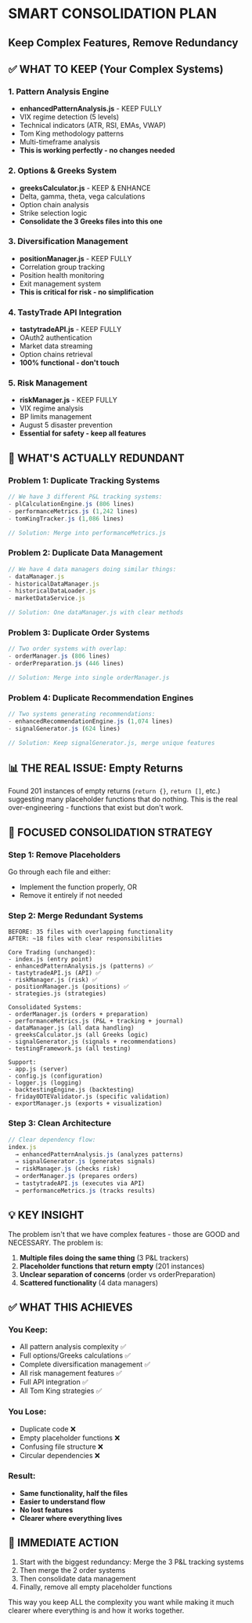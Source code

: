 # SMART CONSOLIDATION PLAN
## Keep Complex Features, Remove Redundancy

## ✅ WHAT TO KEEP (Your Complex Systems)

### 1. Pattern Analysis Engine
- **enhancedPatternAnalysis.js** - KEEP FULLY
- VIX regime detection (5 levels)
- Technical indicators (ATR, RSI, EMAs, VWAP)
- Tom King methodology patterns
- Multi-timeframe analysis
- **This is working perfectly - no changes needed**

### 2. Options & Greeks System
- **greeksCalculator.js** - KEEP & ENHANCE
- Delta, gamma, theta, vega calculations
- Option chain analysis
- Strike selection logic
- **Consolidate the 3 Greeks files into this one**

### 3. Diversification Management
- **positionManager.js** - KEEP FULLY
- Correlation group tracking
- Position health monitoring
- Exit management system
- **This is critical for risk - no simplification**

### 4. TastyTrade API Integration
- **tastytradeAPI.js** - KEEP FULLY
- OAuth2 authentication
- Market data streaming
- Option chains retrieval
- **100% functional - don't touch**

### 5. Risk Management
- **riskManager.js** - KEEP FULLY
- VIX regime analysis
- BP limits management
- August 5 disaster prevention
- **Essential for safety - keep all features**

## 🔴 WHAT'S ACTUALLY REDUNDANT

### Problem 1: Duplicate Tracking Systems
```javascript
// We have 3 different P&L tracking systems:
- plCalculationEngine.js (806 lines)
- performanceMetrics.js (1,242 lines)  
- tomKingTracker.js (1,086 lines)

// Solution: Merge into performanceMetrics.js
```

### Problem 2: Duplicate Data Management
```javascript
// We have 4 data managers doing similar things:
- dataManager.js
- historicalDataManager.js
- historicalDataLoader.js
- marketDataService.js

// Solution: One dataManager.js with clear methods
```

### Problem 3: Duplicate Order Systems
```javascript
// Two order systems with overlap:
- orderManager.js (806 lines)
- orderPreparation.js (446 lines)

// Solution: Merge into single orderManager.js
```

### Problem 4: Duplicate Recommendation Engines
```javascript
// Two systems generating recommendations:
- enhancedRecommendationEngine.js (1,074 lines)
- signalGenerator.js (624 lines)

// Solution: Keep signalGenerator.js, merge unique features
```

## 📊 THE REAL ISSUE: Empty Returns

Found 201 instances of empty returns (`return {}`, `return []`, etc.) suggesting many placeholder functions that do nothing. This is the real over-engineering - functions that exist but don't work.

## 🎯 FOCUSED CONSOLIDATION STRATEGY

### Step 1: Remove Placeholders
Go through each file and either:
- Implement the function properly, OR
- Remove it entirely if not needed

### Step 2: Merge Redundant Systems
```
BEFORE: 35 files with overlapping functionality
AFTER: ~18 files with clear responsibilities

Core Trading (unchanged):
- index.js (entry point)
- enhancedPatternAnalysis.js (patterns) ✅
- tastytradeAPI.js (API) ✅
- riskManager.js (risk) ✅
- positionManager.js (positions) ✅
- strategies.js (strategies)

Consolidated Systems:
- orderManager.js (orders + preparation)
- performanceMetrics.js (P&L + tracking + journal)
- dataManager.js (all data handling)
- greeksCalculator.js (all Greeks logic)
- signalGenerator.js (signals + recommendations)
- testingFramework.js (all testing)

Support:
- app.js (server)
- config.js (configuration)
- logger.js (logging)
- backtestingEngine.js (backtesting)
- friday0DTEValidator.js (specific validation)
- exportManager.js (exports + visualization)
```

### Step 3: Clean Architecture
```javascript
// Clear dependency flow:
index.js
  → enhancedPatternAnalysis.js (analyzes patterns)
  → signalGenerator.js (generates signals)
  → riskManager.js (checks risk)
  → orderManager.js (prepares orders)
  → tastytradeAPI.js (executes via API)
  → performanceMetrics.js (tracks results)
```

## 💡 KEY INSIGHT

The problem isn't that we have complex features - those are GOOD and NECESSARY. The problem is:

1. **Multiple files doing the same thing** (3 P&L trackers)
2. **Placeholder functions that return empty** (201 instances)
3. **Unclear separation of concerns** (order vs orderPreparation)
4. **Scattered functionality** (4 data managers)

## ✅ WHAT THIS ACHIEVES

### You Keep:
- All pattern analysis complexity ✅
- Full options/Greeks calculations ✅
- Complete diversification management ✅
- All risk management features ✅
- Full API integration ✅
- All Tom King strategies ✅

### You Lose:
- Duplicate code ❌
- Empty placeholder functions ❌
- Confusing file structure ❌
- Circular dependencies ❌

### Result:
- **Same functionality, half the files**
- **Easier to understand flow**
- **No lost features**
- **Clearer where everything lives**

## 🚀 IMMEDIATE ACTION

1. Start with the biggest redundancy: Merge the 3 P&L tracking systems
2. Then merge the 2 order systems
3. Then consolidate data management
4. Finally, remove all empty placeholder functions

This way you keep ALL the complexity you want while making it much clearer where everything is and how it works together.